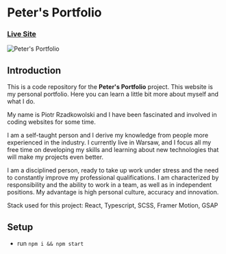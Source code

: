 # Peter's Portfolio

### [Live Site](https://piotr.rzadkowolski.dev/)

![Peter's Portfolio](https://piotr.rzadkowolski.dev/assets/proj15.webp)

## Introduction
This is a code repository for the **Peter's Portfolio** project.
This website is my personal portfolio. Here you can learn a little bit more about myself and what I do.

My name is Piotr Rzadkowolski and I have been fascinated and involved in coding websites for some time.

I am a self-taught person and I derive my knowledge from people more experienced in the industry. I currently live in Warsaw, and I focus all my free time on developing my skills and learning about new technologies that will make my projects even better.

I am a disciplined person, ready to take up work under stress and the need to constantly improve my professional qualifications. I am characterized by responsibility and the ability to work in a team, as well as in independent positions. My advantage is high personal culture, accuracy and innovation.


Stack used for this project: React, Typescript, SCSS, Framer Motion, GSAP

## Setup
- run ```npm i && npm start```
